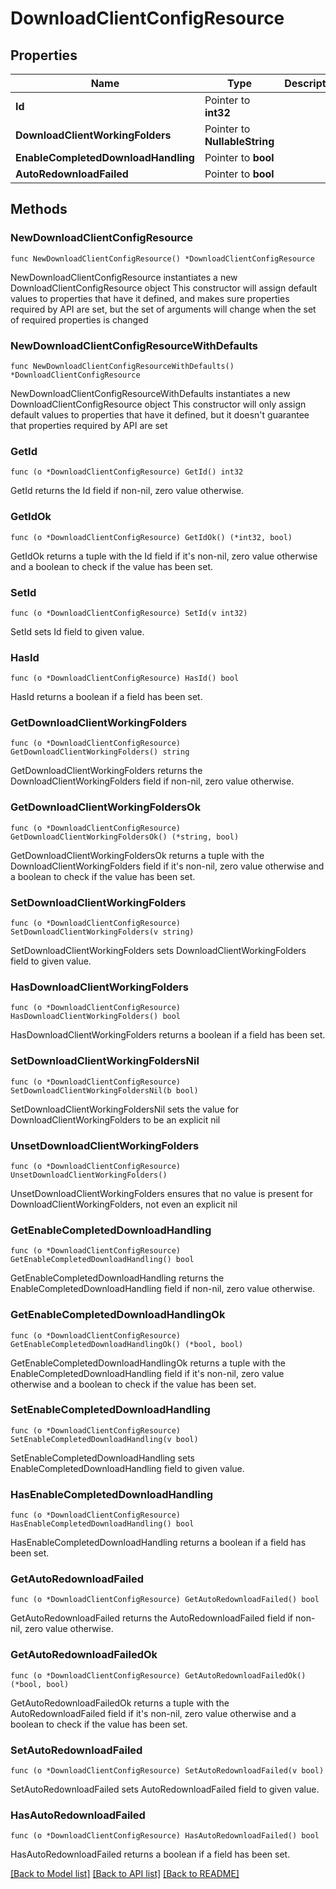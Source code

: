 # DownloadClientConfigResource

## Properties

Name | Type | Description | Notes
------------ | ------------- | ------------- | -------------
**Id** | Pointer to **int32** |  | [optional] 
**DownloadClientWorkingFolders** | Pointer to **NullableString** |  | [optional] 
**EnableCompletedDownloadHandling** | Pointer to **bool** |  | [optional] 
**AutoRedownloadFailed** | Pointer to **bool** |  | [optional] 

## Methods

### NewDownloadClientConfigResource

`func NewDownloadClientConfigResource() *DownloadClientConfigResource`

NewDownloadClientConfigResource instantiates a new DownloadClientConfigResource object
This constructor will assign default values to properties that have it defined,
and makes sure properties required by API are set, but the set of arguments
will change when the set of required properties is changed

### NewDownloadClientConfigResourceWithDefaults

`func NewDownloadClientConfigResourceWithDefaults() *DownloadClientConfigResource`

NewDownloadClientConfigResourceWithDefaults instantiates a new DownloadClientConfigResource object
This constructor will only assign default values to properties that have it defined,
but it doesn't guarantee that properties required by API are set

### GetId

`func (o *DownloadClientConfigResource) GetId() int32`

GetId returns the Id field if non-nil, zero value otherwise.

### GetIdOk

`func (o *DownloadClientConfigResource) GetIdOk() (*int32, bool)`

GetIdOk returns a tuple with the Id field if it's non-nil, zero value otherwise
and a boolean to check if the value has been set.

### SetId

`func (o *DownloadClientConfigResource) SetId(v int32)`

SetId sets Id field to given value.

### HasId

`func (o *DownloadClientConfigResource) HasId() bool`

HasId returns a boolean if a field has been set.

### GetDownloadClientWorkingFolders

`func (o *DownloadClientConfigResource) GetDownloadClientWorkingFolders() string`

GetDownloadClientWorkingFolders returns the DownloadClientWorkingFolders field if non-nil, zero value otherwise.

### GetDownloadClientWorkingFoldersOk

`func (o *DownloadClientConfigResource) GetDownloadClientWorkingFoldersOk() (*string, bool)`

GetDownloadClientWorkingFoldersOk returns a tuple with the DownloadClientWorkingFolders field if it's non-nil, zero value otherwise
and a boolean to check if the value has been set.

### SetDownloadClientWorkingFolders

`func (o *DownloadClientConfigResource) SetDownloadClientWorkingFolders(v string)`

SetDownloadClientWorkingFolders sets DownloadClientWorkingFolders field to given value.

### HasDownloadClientWorkingFolders

`func (o *DownloadClientConfigResource) HasDownloadClientWorkingFolders() bool`

HasDownloadClientWorkingFolders returns a boolean if a field has been set.

### SetDownloadClientWorkingFoldersNil

`func (o *DownloadClientConfigResource) SetDownloadClientWorkingFoldersNil(b bool)`

 SetDownloadClientWorkingFoldersNil sets the value for DownloadClientWorkingFolders to be an explicit nil

### UnsetDownloadClientWorkingFolders
`func (o *DownloadClientConfigResource) UnsetDownloadClientWorkingFolders()`

UnsetDownloadClientWorkingFolders ensures that no value is present for DownloadClientWorkingFolders, not even an explicit nil
### GetEnableCompletedDownloadHandling

`func (o *DownloadClientConfigResource) GetEnableCompletedDownloadHandling() bool`

GetEnableCompletedDownloadHandling returns the EnableCompletedDownloadHandling field if non-nil, zero value otherwise.

### GetEnableCompletedDownloadHandlingOk

`func (o *DownloadClientConfigResource) GetEnableCompletedDownloadHandlingOk() (*bool, bool)`

GetEnableCompletedDownloadHandlingOk returns a tuple with the EnableCompletedDownloadHandling field if it's non-nil, zero value otherwise
and a boolean to check if the value has been set.

### SetEnableCompletedDownloadHandling

`func (o *DownloadClientConfigResource) SetEnableCompletedDownloadHandling(v bool)`

SetEnableCompletedDownloadHandling sets EnableCompletedDownloadHandling field to given value.

### HasEnableCompletedDownloadHandling

`func (o *DownloadClientConfigResource) HasEnableCompletedDownloadHandling() bool`

HasEnableCompletedDownloadHandling returns a boolean if a field has been set.

### GetAutoRedownloadFailed

`func (o *DownloadClientConfigResource) GetAutoRedownloadFailed() bool`

GetAutoRedownloadFailed returns the AutoRedownloadFailed field if non-nil, zero value otherwise.

### GetAutoRedownloadFailedOk

`func (o *DownloadClientConfigResource) GetAutoRedownloadFailedOk() (*bool, bool)`

GetAutoRedownloadFailedOk returns a tuple with the AutoRedownloadFailed field if it's non-nil, zero value otherwise
and a boolean to check if the value has been set.

### SetAutoRedownloadFailed

`func (o *DownloadClientConfigResource) SetAutoRedownloadFailed(v bool)`

SetAutoRedownloadFailed sets AutoRedownloadFailed field to given value.

### HasAutoRedownloadFailed

`func (o *DownloadClientConfigResource) HasAutoRedownloadFailed() bool`

HasAutoRedownloadFailed returns a boolean if a field has been set.


[[Back to Model list]](../README.md#documentation-for-models) [[Back to API list]](../README.md#documentation-for-api-endpoints) [[Back to README]](../README.md)


